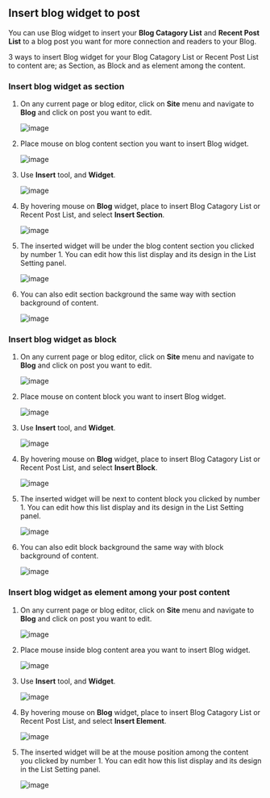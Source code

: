 ## Insert blog widget to post

You can use Blog widget to insert your **Blog Catagory List** and **Recent Post List** to a blog post you want for more connection and readers to your Blog.


3 ways to insert Blog widget for your Blog Catagory List or Recent Post List to content are; as Section, as Block and as element among the content.


### Insert blog widget as section

1. On any current page or blog editor, click on **Site** menu and navigate to **Blog** and click on post you want to edit.
    
    ![image](images/blog_widget/img_blog_widgets.png)

2. Place mouse on blog content section you want to insert Blog widget.

    ![image](images/blog_widget/img_blog_widgets_post_editor.png)

3. Use **Insert** tool, and **Widget**.

    ![image](images/blog_widget/img_blog_widgets_insert.png)

4. By hovering mouse on **Blog** widget, place to insert Blog Catagory List or Recent Post List, and select **Insert Section**.

    ![image](images/blog_widget/img_blog_widgets_insert_section_01.png)

5. The inserted widget will be under the blog content section you clicked by number 1. You can edit how this list display and its design in the List Setting panel.

    ![image](images/blog_widget/img_blog_widgets_insert_section_02.png)

6. You can also edit section background the same way with section background of content.

    ![image](images/blog_widget/img_blog_widgets_insert_section_03.png)



### Insert blog widget as block
  
1. On any current page or blog editor, click on **Site** menu and navigate to **Blog** and click on post you want to edit.

    ![image](images/blog_widget/img_blog_widgets.png)

2. Place mouse on content block you want to insert Blog widget.

    ![image](images/blog_widget/img_blog_widgets_post_editor.png)

3. Use **Insert** tool, and **Widget**. 

    ![image](images/blog_widget/img_blog_widgets_insert.png)

4. By hovering mouse on **Blog** widget, place to insert Blog Catagory List or Recent Post List, and select **Insert Block**.

    ![image](images/blog_widget/img_blog_widgets_insert_block_01.png)

5. The inserted widget will be next to content block you clicked by number 1. You can edit how this list display and its design in the List Setting panel.

    ![image](images/blog_widget/img_blog_widgets_insert_block_02.png)

6. You can also edit block background the same way with block background of content.

    ![image](images/blog_widget/img_blog_widgets_insert_block_03.png)


### Insert blog widget as element among your post content
  
1. On any current page or blog editor, click on **Site** menu and navigate to **Blog** and click on post you want to edit.

    ![image](images/blog_widget/img_blog_widgets.png)

2. Place mouse inside blog content area you want to insert Blog widget.

    ![image](images/blog_widget/img_blog_widgets_post_editor.png)

3. Use **Insert** tool, and **Widget**. 

    ![image](images/blog_widget/img_blog_widgets_insert.png)

4. By hovering mouse on **Blog** widget, place to insert Blog Catagory List or Recent Post List, and select **Insert Element**.

    ![image](images/blog_widget/img_blog_widgets_insert_element_01.png)

5. The inserted widget will be at the mouse position among the content you clicked by number 1. You can edit how this list display and its design in the List Setting panel.

    ![image](images/blog_widget/img_blog_widgets_insert_element_02.png)